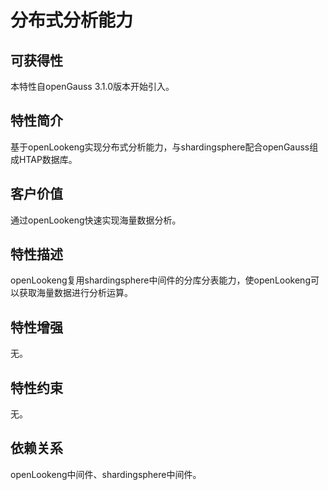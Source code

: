 # 分布式分析能力<a name="ZH-CN_TOPIC_0000001363569014"></a>

## 可获得性<a name="section8727154203020"></a>

本特性自openGauss 3.1.0版本开始引入。

## 特性简介<a name="section3945158123013"></a>

基于openLookeng实现分布式分析能力，与shardingsphere配合openGauss组成HTAP数据库。

## 客户价值<a name="section195933313110"></a>

通过openLookeng快速实现海量数据分析。

## 特性描述<a name="section1267218711317"></a>

openLookeng复用shardingsphere中间件的分库分表能力，使openLookeng可以获取海量数据进行分析运算。

## 特性增强<a name="section92431512103117"></a>

无。

## 特性约束<a name="section57791617103114"></a>

无。

## 依赖关系<a name="section20103122314318"></a>

openLookeng中间件、shardingsphere中间件。


